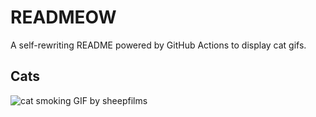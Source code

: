 # READMEOW

A self-rewriting README powered by GitHub Actions to display cat gifs.

## Cats

![cat smoking GIF by sheepfilms](https://media2.giphy.com/media/l0ExdMHUDKteztyfe/200.gif?cid=9acd02davduotkd2jdlpn7b96sz8vls1to8xed6giydce356&ep=v1_gifs_search&rid=200.gif&ct=g)
